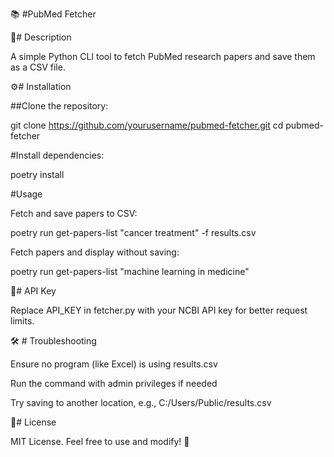 📚 #PubMed Fetcher

📝# Description

A simple Python CLI tool to fetch PubMed research papers and save them as a CSV file.

⚙️# Installation

##Clone the repository:

git clone https://github.com/yourusername/pubmed-fetcher.git
cd pubmed-fetcher

#Install dependencies:

poetry install

#Usage

Fetch and save papers to CSV:

poetry run get-papers-list "cancer treatment" -f results.csv

Fetch papers and display without saving:

poetry run get-papers-list "machine learning in medicine"

🔑# API Key

Replace API_KEY in fetcher.py with your NCBI API key for better request limits.

🛠 # Troubleshooting

Ensure no program (like Excel) is using results.csv

Run the command with admin privileges if needed

Try saving to another location, e.g., C:/Users/Public/results.csv

📜# License

MIT License. Feel free to use and modify! 🎉

